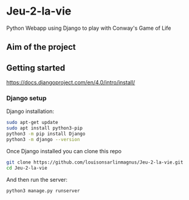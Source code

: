 # Jeu-2-la-vie
Python Webapp using Django to play with Conway's Game of Life

## Aim of the project

## Getting started
https://docs.djangoproject.com/en/4.0/intro/install/

### Django setup
Django installation:
```bash
sudo apt-get update
sudo apt install python3-pip
python3 -m pip install Django
python3 -m django --version
```
Once Django installed you can clone this repo

```sh
git clone https://github.com/louisonsarlinmagnus/Jeu-2-la-vie.git
cd Jeu-2-la-vie
```
And then run the server:
```sh
python3 manage.py runserver
```
